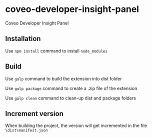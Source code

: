 # coveo-developer-insight-panel
Coveo Developer Insight Panel

## Installation

Use `npm install` command to install `node_modules`

## Build

Use `gulp` command to build the extension into dist folder

Use `gulp package` command to create a .zip file of the extension

Use `gulp clean` command to clean-up dist and package folders


## Increment version

When building the project, the version will get incremented in the file `\dist\manifest.json`